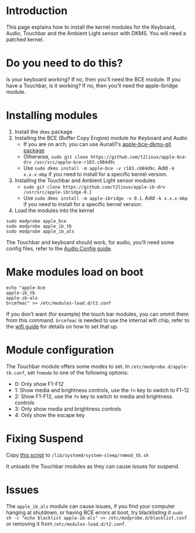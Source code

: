 # Introduction

This page explains how to install the kernel modules for the Keyboard, Audio, Touchbar and the Ambient Light sensor with DKMS. You will need a patched kernel.

# Do you need to do this?

Is your keyboard working? If no, then you'll need the BCE module.
If you have a Touchbar, is it working? If no, then you'll need the apple-ibridge module.

# Installing modules

1. Install the `dkms` package
2. Installing the BCE (Buffer Copy Engine) module for Keyboard and Audio
	- If you are on arch, you can use Aunali1's [apple-bce-dkms-git package](https://github.com/aunali1/apple-bce-arch/releases)
	- Otherwise, `sudo git clone https://github.com/t2linux/apple-bce-drv /usr/src/apple-bce-r183.c884d9c`
	- Use `sudo dkms install -m apple-bce -v r183.c884d9c`. Add `-k x.x.x-mbp` if you need to install for a specific kernel version.
3. Installing the Touchbar and Ambient Light sensor modules
	- `sudo git clone https://github.com/t2linux/apple-ib-drv /usr/src/apple-ibridge-0.1`
	- Use `sudo dkms install -m apple-ibridge -v 0.1`. Add `-k x.x.x-mbp` if you need to install for a specific kernel version.
4. Load the modules into the kernel

```
sudo modprobe apple_bce
sudo modprobe apple_ib_tb
sudo modprobe apple_ib_als
```

The Touchbar and keyboard should work, for audio, you'll need some config files, refer to the [Audio Config guide](https://wiki.t2linux.org/guides/audio-config).

# Make modules load on boot

```
echo "apple-bce
apple-ib_tb
apple-ib-als
brcmfmac" >> /etc/modules-load.d/t2.conf
```

If you don't want (for example) the touch bar modules, you can ommit them from this command. `brcmfmac` is needed to use the internal wifi chip, refer to the [wifi guide](https://wiki.t2linux.org/guides/wifi/) for details on how to set that up.

# Module configuration

The Touchbar module offers some modes to set. In `/etc/modprobe.d/apple-tb.conf`, set `fnmode` to one of the following options:

- 0: Only show F1-F12
- 1: Show media and brightness controls, use the `fn` key to switch to F1-12
- 2: Show F1-F12, use the `fn` key to switch to media and brightness controls
- 3: Only show media and brightness controls
- 4: Only show the escape key

# Fixing Suspend

Copy [this script](https://github.com/marcosfad/mbp-ubuntu/blob/master/files/suspend/rmmod_tb.sh) to `/lib/systemd/system-sleep/rmmod_tb.sh`

It unloads the Touchbar modules as they can cause issues for suspend.

# Issues

The `apple_ib_als` module can cause issues, if you find your computer hanging at shutdown, or having BCE errors at boot, try blacklisting it `sudo sh -c "echo blacklist apple-ib-als" >> /etc/modprobe.d/blacklist.conf` or removing it from `/etc/modules-load.d/t2.conf`.
